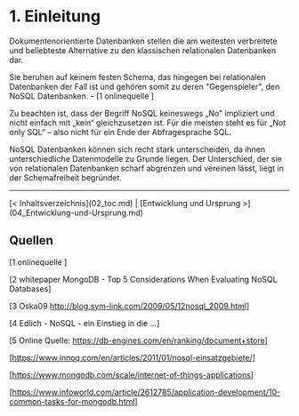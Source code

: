 # 1. Einleitung

Dokumentenorientierte Datenbanken stellen die am weitesten verbreitete und beliebteste Alternative zu den klassischen relationalen Datenbanken dar. 

Sie beruhen auf keinem festen Schema, das hingegen bei relationalen Datenbanken der Fall ist und gehören somit zu deren "Gegenspieler", den NoSQL Datenbanken. - [1 onlinequelle ]

Zu beachten ist, dass der Begriff NoSQL keineswegs „No" impliziert und nicht einfach mit „kein“
gleichzusetzen ist. Für die meisten steht es für „Not only SQL“ – also nicht für ein Ende der Abfragesprache SQL.

NoSQL Datenbanken können sich recht stark unterscheiden, da ihnen unterschiedliche Datenmodelle zu Grunde liegen. Der Unterschied, der sie von relationalen Datenbanken scharf abgrenzen und vereinen lässt, liegt in der Schemafreiheit begründet. 

<hr>
[< Inhaltsverzeichnis](02_toc.md)		|   [Entwicklung und Ursprung >](04_Entwicklung-und-Ursprung.md)

## Quellen

[1 onlinequelle ]

[2 whitepaper MongoDB - Top 5 Considerations When Evaluating NoSQL Databases]

[3 Oska09 http://blog.sym-link.com/2009/05/12nosql_2009.html] 

[4 Edlich - NoSQL - ein Einstieg in die …]

[5 Online Quelle: https://db-engines.com/en/ranking/document+store]

[https://www.innoq.com/en/articles/2011/01/nosql-einsatzgebiete/]

[https://www.mongodb.com/scale/internet-of-things-applications]

[https://www.infoworld.com/article/2612785/application-development/10-common-tasks-for-mongodb.html]



